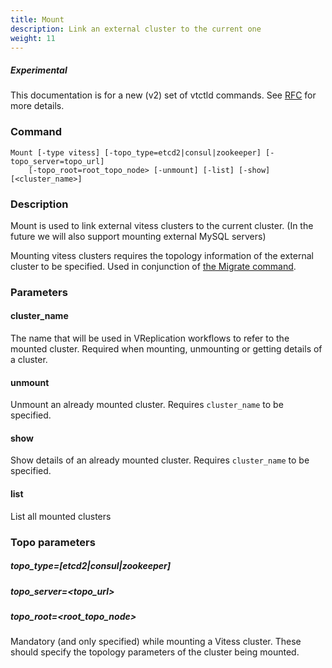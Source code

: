 ```yaml
---
title: Mount
description: Link an external cluster to the current one
weight: 11
---
```

##### _Experimental_
This documentation is for a new (v2) set of vtctld commands. See [RFC](https://github.com/vitessio/vitess/issues/7225) for more details.

### Command

```
Mount [-type vitess] [-topo_type=etcd2|consul|zookeeper] [-topo_server=topo_url]
    [-topo_root=root_topo_node> [-unmount] [-list] [-show]  [<cluster_name>]
```

### Description

Mount is used to link external vitess clusters to the current cluster. (In the future we will also support mounting external MySQL servers)

Mounting vitess clusters requires the topology information of the external cluster to be specified. Used in conjunction of [the Migrate command](../migrate).

### Parameters

#### cluster_name

The name that will be used in VReplication workflows to refer to the mounted cluster. Required when mounting, unmounting or getting details of a cluster.

#### unmount

Unmount an already mounted cluster. Requires `cluster_name` to be specified.

#### show

Show details of an already mounted cluster. Requires `cluster_name` to be specified.

#### list

List all mounted clusters

### Topo parameters
##### topo_type=[etcd2|consul|zookeeper]
##### topo_server=<topo_url>
##### topo_root=<root_topo_node>

Mandatory (and only specified) while mounting a Vitess cluster. These should specify the
topology parameters of the cluster being mounted.
